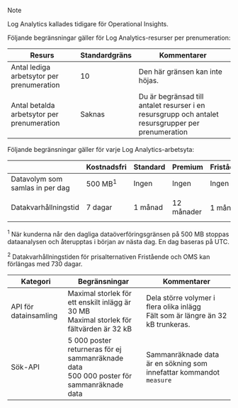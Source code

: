 
>[!NOTE]
>Log Analytics kallades tidigare för Operational Insights.
>
>

Följande begränsningar gäller för Log Analytics-resurser per prenumeration:

| Resurs | Standardgräns | Kommentarer
| --- | --- | --- |
| Antal lediga arbetsytor per prenumeration | 10 | Den här gränsen kan inte höjas. |
| Antal betalda arbetsytor per prenumeration | Saknas | Du är begränsad till antalet resurser i en resursgrupp och antalet resursgrupper per prenumeration | 


Följande begränsningar gäller för varje Log Analytics-arbetsyta:

|  | Kostnadsfri | Standard | Premium | Fristående | OMS |
| --- | --- | --- | --- | --- | --- |
| Datavolym som samlas in per dag |500 MB<sup>1</sup> |Ingen |Ingen | Ingen | Ingen
| Datakvarhållningstid |7 dagar |1 månad |12 månader | 1 månad <sup>2</sup> | 1 månad <sup>2</sup>|

<sup>1</sup> När kunderna når den dagliga dataöverföringsgränsen på 500 MB stoppas dataanalysen och återupptas i början av nästa dag. En dag baseras på UTC.

<sup>2</sup> Datakvarhållningstiden för prisalternativen Fristående och OMS kan förlängas med 730 dagar.

| Kategori | Begränsningar | Kommentarer
| --- | --- | --- |
| API för datainsamling | Maximal storlek för ett enskilt inlägg är 30 MB<br>Maximal storlek för fältvärden är 32 kB | Dela större volymer i flera olika inlägg<br>Fält som är längre än 32 kB trunkeras. |
| Sök-API | 5 000 poster returneras för ej sammanräknade data<br>500 000 poster för sammanräknade data | Sammanräknade data är en sökning som innefattar kommandot `measure`
 
